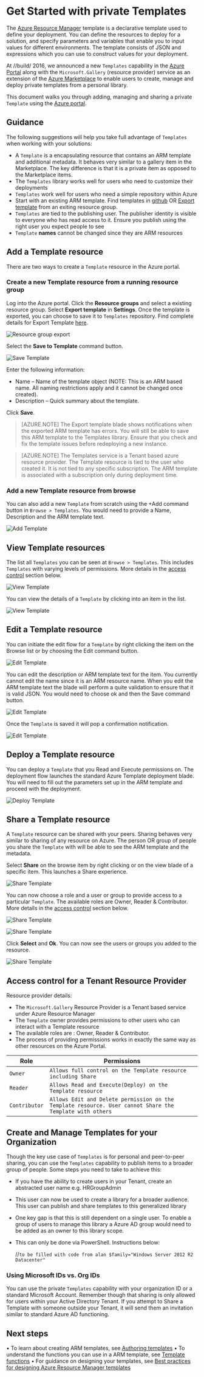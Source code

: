 <properties
   pageTitle="Get Started with private Templates | Microsoft Azure"
   description="Add, manage and share your customized templates using the Azure portal, the Azure CLI, or PowerShell."
   services="marketplace"
   documentationCenter=""
   authors="vybavar"
   manager="asimm"
   editor=""
   tags="marketplace, azure, azure-resource-manager, templates"
   keywords="Marketplace, Templates, Azure Portal, Azure"/>

<tags
   ms.service="marketplace"
   ms.devlang="na"
   ms.topic="get-started-article"
   ms.tgt_pltfrm="na"
   ms.workload="na"
   ms.date="05/03/2016"
   ms.author="vybavar"/>

# Get Started with private Templates

The [Azure Resource Manager](https://azure.microsoft.com/en-us/documentation/articles/resource-group-authoring-templates/) template is a declarative template used to define your deployment. You can define the resources to deploy for a solution, and specify parameters and variables that enable you to input values for different environments. The template consists of JSON and expressions which you can use to construct values for your deployment.

At //build/ 2016, we announced a new `Templates` capability in the [Azure Portal](https://portal.azure.com) along with the `Microsoft.Gallery` (resource provider) service as an extension of the [Azure Marketplace](https://azure.microsoft.com/en-us/marketplace/) to enable users to create, manage and deploy private templates from a personal library.

This document walks you through adding, managing and sharing a private `Template` using the [Azure portal](#working-with-templates-using-the-azure-portal).

## Guidance

The following suggestions will help you take full advantage of `Templates` when working with your solutions:

- A `Template` is a encapsulating resource that contains an ARM template and additional metadata. It behaves very similar to a gallery item in the Marketplace. The key difference is that it is a private item as opposed to the Marketplace items.
- The `Templates` library works well for users who need to customize their deployments
- `Templates` work well for users who need a simple repository within Azure
- Start with an existing ARM template. Find templates in [github](https://github.com/Azure/azure-quickstart-templates) OR [Export template](https://azure.microsoft.com/en-us/blog/export-template/) from an exiting resource group.
- `Templates` are tied to the publishing user. The publisher identity is visible to everyone who has read access to it. Ensure you publish using the right user you expect people to see
- `Template` **names** cannot be changed since they are ARM resources

## Add a Template resource

There are two ways to create a `Template` resource in the Azure portal.

### Create a new Template resource from a running resource group

Log into the Azure portal. Click the **Resource groups** and select a existing resource group. Select **Export template** in **Settings**. Once the template is exported, you can choose to save it to `Templates` repository. Find complete details for Export Template [here](https://azure.microsoft.com/en-us/blog/export-template/).

![Resource group export](media/rg-export-portal.PNG)  <br />

Select the **Save to Template** command button.

![Save Template](media/save-template-portal.PNG)  <br />

Enter the following information:

- Name – Name of the template object (NOTE: This is an ARM based name. All naming restrictions apply and it cannot be changed once created).
- Description – Quick summary about the template.

Click **Save**.

> [AZURE.NOTE] The Export template blade shows notifications when the exported ARM template has errors. You will still be able to save this ARM template to the Templates library. Ensure that you check and fix the template issues before redeploying a new instance.

> [AZURE.NOTE] The Templates service is a Tenant based azure resource provider. The Template resource is tied to the user who created it. It is not tied to any specific subscription. The ARM template is associated with a subscription only during deployment time.

### Add a new Template resource from browse

You can also add a new `Template` from scratch using the +Add command button in `Browse > Templates`. You would need to provide a Name, Description and the ARM template text.

![Add Template](media/add-template-portal.PNG)  <br />

## View Template resources

The list all `Templates` you can be seen at `Browse > Templates`. This includes `Templates` with varying levels of permissions. More details in the [access control](#access-control-for-a-tenant-resource-provider) section below.

![View Template](media/view-template-portal.PNG)  <br />

You can view the details of a `Template` by clicking into an item in the list.

![View Template](media/view-template-portal2a.PNG)  <br />

## Edit a Template resource

You can initiate the edit flow for a `Template` by right clicking the item on the Browse list or by choosing the Edit command button.

![Edit Template](media/edit-template-portal.PNG)  <br />

You can edit the description or ARM template text for the item. You currently cannot edit the name since it is an ARM resource name. When you edit the ARM template text the blade will perform a quite validation to ensure that it is valid JSON. You would need to choose ok and then the Save command button.

![Edit Template](media/edit-template-portal2.PNG)  <br />

Once the `Template` is saved it will pop a confirmation notification.

![Edit Template](media/edit-template-portal3.PNG)  <br />

## Deploy a Template resource

You can deploy a `Template` that you Read and Execute permissions on. The deployment flow launches the standard Azure Template deployment blade. You will need to fill out the parameters set up in the ARM template and proceed with the deployment.

![Deploy Template](media/deploy-template-portal.PNG)  <br />

## Share a Template resource

A `Template` resource can be shared with your peers. Sharing behaves very similar to sharing of any resource on Azure. The person OR group of people you share the `Template` with will be able to see the ARM template and the metadata.

Select **Share** on the browse item by right clicking or on the view blade of a specific item. This launches a Share experience.

![Share Template](media/share-template-portal.PNG)  <br />

 You can now choose a role and a user or group to provide access to a particular `Template`. The available roles are Owner, Reader & Contributor. More details in the [access control](#access-control-for-a-tenant-resource-provider) section below.

![Share Template](media/share-template-portal2.PNG)  <br />

![Share Template](media/share-template-portal3.PNG)  <br />

Click **Select** and **Ok**. You can now see the users or groups you added to the resource.

![Share Template](media/share-template-portal4.PNG)  <br />

## Access control for a Tenant Resource Provider

Resource provider details:

- The `Microsoft.Gallery` Resource Provider is a Tenant based service under Azure Resource Manager
- The `Template` owner provides permissions to other users who can interact with a Template resource
- The available roles are : Owner, Reader & Contributor.
- The process of providing permissions works in exactly the same way as other resources on the Azure Portal.

Role | Permissions
---|----
`Owner` | `Allows full control on the Template resource including Share`
`Reader` | `Allows Read and Execute(Deploy) on the Template resource`
`Contributor` | `Allows Edit and Delete permission on the Template resource. User cannot Share the Template with others`

## Create and Manage Templates for your Organization

Though the key use case of `Templates` is for personal and peer-to-peer sharing, you can use the `Templates` capability to publish items to a broader group of people. Some steps you need to take to achieve this:
- If you have the ability to create users in your Tenant, create an abstracted user name e.g. HRGroupAdmin
- This user can now be used to create a library for a broader audience. This user can publish and share templates to this generalized library
- One key gap is that this is still dependent on a single user. To enable a group of users to manage this library a Azure AD group would need to be added as an owner to this library scope.
- This can only be done via PowerShell. Instructions below:


    //`to be filled with code from alan
    $family="Windows Server 2012 R2 Datacenter"`


### Using Microsoft IDs vs. Org IDs  

You can use the private `Templates` capability with your organization ID or a standard Microsoft Account. Remember though that sharing is only allowed for users within your Active Directory Tenant. If you attempt to Share a Template with someone outside your Tenant, it will send them an invitation similar to standard Azure AD functioning.

## Next steps

•	To learn about creating ARM templates, see [Authoring templates](https://azure.microsoft.com/en-us/documentation/articles/resource-group-authoring-templates/)
•	To understand the functions you can use in a ARM template, see [Template functions](https://azure.microsoft.com/en-us/documentation/articles/resource-group-template-functions/)
•	For guidance on designing your templates, see [Best practices for designing Azure Resource Manager templates](https://azure.microsoft.com/en-us/documentation/articles/best-practices-resource-manager-design-templates/)
